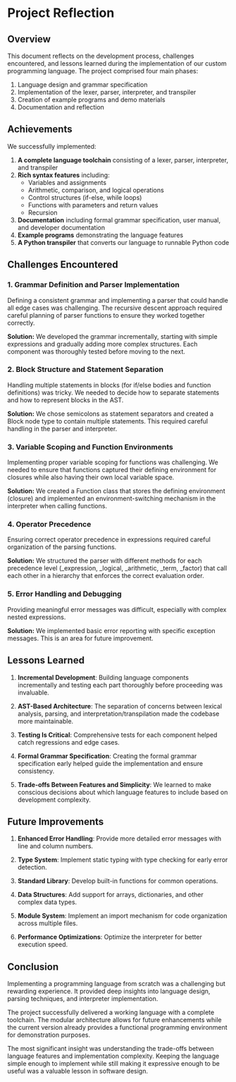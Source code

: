 # Project Reflection

## Overview

This document reflects on the development process, challenges encountered, and lessons learned during the implementation of our custom programming language. The project comprised four main phases:

1. Language design and grammar specification
2. Implementation of the lexer, parser, interpreter, and transpiler
3. Creation of example programs and demo materials
4. Documentation and reflection

## Achievements

We successfully implemented:

1. **A complete language toolchain** consisting of a lexer, parser, interpreter, and transpiler
2. **Rich syntax features** including:
   - Variables and assignments
   - Arithmetic, comparison, and logical operations
   - Control structures (if-else, while loops)
   - Functions with parameters and return values
   - Recursion
3. **Documentation** including formal grammar specification, user manual, and developer documentation
4. **Example programs** demonstrating the language features
5. **A Python transpiler** that converts our language to runnable Python code

## Challenges Encountered

### 1. Grammar Definition and Parser Implementation

Defining a consistent grammar and implementing a parser that could handle all edge cases was challenging. The recursive descent approach required careful planning of parser functions to ensure they worked together correctly.

**Solution:** We developed the grammar incrementally, starting with simple expressions and gradually adding more complex structures. Each component was thoroughly tested before moving to the next.

### 2. Block Structure and Statement Separation

Handling multiple statements in blocks (for if/else bodies and function definitions) was tricky. We needed to decide how to separate statements and how to represent blocks in the AST.

**Solution:** We chose semicolons as statement separators and created a Block node type to contain multiple statements. This required careful handling in the parser and interpreter.

### 3. Variable Scoping and Function Environments

Implementing proper variable scoping for functions was challenging. We needed to ensure that functions captured their defining environment for closures while also having their own local variable space.

**Solution:** We created a Function class that stores the defining environment (closure) and implemented an environment-switching mechanism in the interpreter when calling functions.

### 4. Operator Precedence

Ensuring correct operator precedence in expressions required careful organization of the parsing functions.

**Solution:** We structured the parser with different methods for each precedence level (\_expression, \_logical, \_arithmetic, \_term, \_factor) that call each other in a hierarchy that enforces the correct evaluation order.

### 5. Error Handling and Debugging

Providing meaningful error messages was difficult, especially with complex nested expressions.

**Solution:** We implemented basic error reporting with specific exception messages. This is an area for future improvement.

## Lessons Learned

1. **Incremental Development**: Building language components incrementally and testing each part thoroughly before proceeding was invaluable.

2. **AST-Based Architecture**: The separation of concerns between lexical analysis, parsing, and interpretation/transpilation made the codebase more maintainable.

3. **Testing Is Critical**: Comprehensive tests for each component helped catch regressions and edge cases.

4. **Formal Grammar Specification**: Creating the formal grammar specification early helped guide the implementation and ensure consistency.

5. **Trade-offs Between Features and Simplicity**: We learned to make conscious decisions about which language features to include based on development complexity.

## Future Improvements

1. **Enhanced Error Handling**: Provide more detailed error messages with line and column numbers.

2. **Type System**: Implement static typing with type checking for early error detection.

3. **Standard Library**: Develop built-in functions for common operations.

4. **Data Structures**: Add support for arrays, dictionaries, and other complex data types.

5. **Module System**: Implement an import mechanism for code organization across multiple files.

6. **Performance Optimizations**: Optimize the interpreter for better execution speed.

## Conclusion

Implementing a programming language from scratch was a challenging but rewarding experience. It provided deep insights into language design, parsing techniques, and interpreter implementation.

The project successfully delivered a working language with a complete toolchain. The modular architecture allows for future enhancements while the current version already provides a functional programming environment for demonstration purposes.

The most significant insight was understanding the trade-offs between language features and implementation complexity. Keeping the language simple enough to implement while still making it expressive enough to be useful was a valuable lesson in software design.
